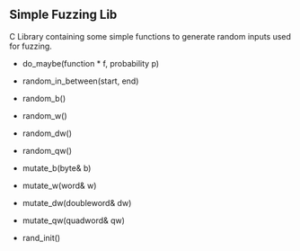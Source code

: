 Simple Fuzzing Lib
---

C Library containing some simple functions to generate random inputs used for fuzzing.

- do_maybe(function * f, probability p)
- random_in_between(start, end)
- random_b()
- random_w()
- random_dw()
- random_qw()
- mutate_b(byte& b)
- mutate_w(word& w)
- mutate_dw(doubleword& dw)
- mutate_qw(quadword& qw)

- rand_init()
